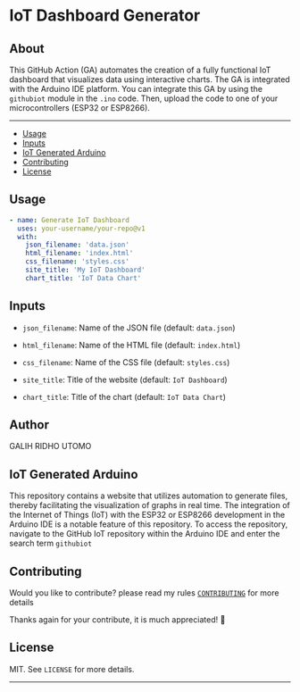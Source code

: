 # IoT Dashboard Generator

## About

This GitHub Action (GA) automates the creation of a fully functional IoT dashboard that visualizes data using interactive charts. The GA is integrated with the Arduino IDE platform. You can integrate this GA by using the `githubiot` module in the `.ino` code. Then, upload the code to one of your microcontrollers (ESP32 or ESP8266).

---

* [Usage](#usage)
* [Inputs](#inputs)
* [IoT Generated Arduino](#iot-generated-arduino)
* [Contributing](#contributing)
* [License](#license)

## Usage

```yaml
- name: Generate IoT Dashboard
  uses: your-username/your-repo@v1
  with:
    json_filename: 'data.json'
    html_filename: 'index.html'
    css_filename: 'styles.css'
    site_title: 'My IoT Dashboard'
    chart_title: 'IoT Data Chart'
```
## Inputs
- `json_filename`: Name of the JSON file (default: `data.json`)

- `html_filename`: Name of the HTML file (default: `index.html`)

- `css_filename`: Name of the CSS file (default: `styles.css`)

- `site_title`: Title of the website (default: `IoT Dashboard`)

- `chart_title`: Title of the chart (default: `IoT Data Chart`)

## Author
GALIH RIDHO UTOMO

## IoT Generated Arduino
This repository contains a website that utilizes automation to generate files, thereby facilitating the visualization of graphs in real time. The integration of the Internet of Things (IoT) with the ESP32 or ESP8266 development in the Arduino IDE is a notable feature of this repository. To access the repository, navigate to the GitHub IoT repository within the Arduino IDE and enter the search term `githubiot`

## Contributing
Would you like to contribute? please read my rules [`CONTRIBUTING`](https://github.com/4211421036/iotgithub/blob/main/CONTRIBUTING.md) for more details

Thanks again for your contribute, it is much appreciated! 🙏

## License
MIT. See `LICENSE` for more details.

---
